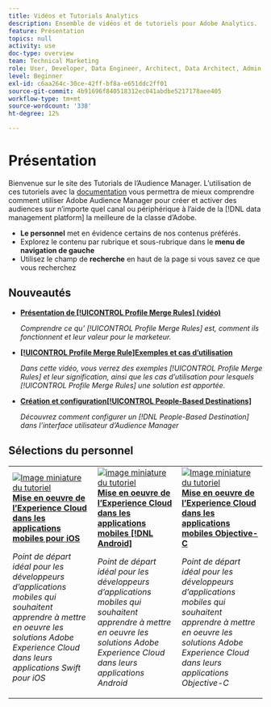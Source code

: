```yaml
---
title: Vidéos et Tutorials Analytics
description: Ensemble de vidéos et de tutoriels pour Adobe Analytics.
feature: Présentation
topics: null
activity: use
doc-type: overview
team: Technical Marketing
role: User, Developer, Data Engineer, Architect, Data Architect, Admin, Leader
level: Beginner
exl-id: c6aa264c-30ce-42ff-bf8a-e651ddc2ff01
source-git-commit: 4b91696f840518312ec041abdbe5217178aee405
workflow-type: tm+mt
source-wordcount: '338'
ht-degree: 12%

---
```


# Présentation

Bienvenue sur le site des Tutorials de l’Audience Manager.  L’utilisation de ces tutoriels avec la [documentation](https://experienceleague.adobe.com/docs/audience-manager/user-guide/aam-home.html) vous permettra de mieux comprendre comment utiliser Adobe Audience Manager pour créer et activer des audiences sur n’importe quel canal ou périphérique à l’aide de la [!DNL data management platform] la meilleure de la classe d’Adobe.

* **Le personnel** met en évidence certains de nos contenus préférés.
* Explorez le contenu par rubrique et sous-rubrique dans le **menu de navigation de gauche**
* Utilisez le champ de **recherche** en haut de la page si vous savez ce que vous recherchez

## Nouveautés

* **[Présentation de  [!UICONTROL Profile Merge Rules] (vidéo)](build-and-manage-audiences/profile-merge/overview-of-profile-merge-rules.md)**

   *Comprendre ce qu’ [!UICONTROL Profile Merge Rules] est, comment ils fonctionnent et leur valeur pour le marketeur.*

* **[[!UICONTROL Profile Merge Rule]Exemples et cas d’utilisation](build-and-manage-audiences/profile-merge/profile-merge-rule-examples-and-use-cases.md)**

   *Dans cette vidéo, vous verrez des exemples  [!UICONTROL Profile Merge Rules] et leur signification, ainsi que les cas d’utilisation pour lesquels  [!UICONTROL Profile Merge Rules] une solution est apportée.*

* **[Création et configuration[!UICONTROL People-Based Destinations]](data-activation/people-based-destinations/create-and-configure-people-based-destinations.md)**

   *Découvrez comment configurer un  [!DNL People-Based Destination] dans l’interface utilisateur d’Audience Manager*

## Sélections du personnel

<table>
<tr>
  <td>
    <a href="https://docs.adobe.com/content/help/en/experience-cloud/implementing-in-mobile-ios-swift-apps-with-launch/index.html">
      <img alt="Image miniature du tutoriel "Mise en oeuvre de l’Experience Cloud dans les applications mobiles Swift pour iOS"" src="assets/thumb_swift.png" />
    </a>
    <div>
      <a href="https://docs.adobe.com/content/help/en/experience-cloud/implementing-in-mobile-ios-swift-apps-with-launch/index.html">
    <strong>Mise en oeuvre de l’Experience Cloud dans les applications mobiles pour iOS</strong>
    </a>
    </div>
    <p>
    <em>Point de départ idéal pour les développeurs d’applications mobiles qui souhaitent apprendre à mettre en oeuvre les solutions Adobe Experience Cloud dans leurs applications Swift pour iOS</em>
    <p>
  </td>
  <td>
    <a href="https://docs.adobe.com/content/help/en/experience-cloud/implementing-in-mobile-android-apps-with-launch/index.html">
      <img alt="image miniature du tutoriel "Mise en oeuvre de l’Experience Cloud dans les applications mobiles pour Android"" src="assets/thumb_android.png" />
    </a>
    <div>
      <a href="https://docs.adobe.com/content/help/en/experience-cloud/implementing-in-mobile-android-apps-with-launch/index.html">
    <strong>Mise en oeuvre de l’Experience Cloud dans les applications mobiles [!DNL Android]</strong>
    </a>
    </div>
    <p>
    <em>Point de départ idéal pour les développeurs d’applications mobiles qui souhaitent apprendre à mettre en oeuvre les solutions Adobe Experience Cloud dans leurs applications Android</em>
    <p>
  </td>
  <td>
    <a href="https://docs.adobe.com/content/help/en/experience-cloud/implementing-in-mobile-ios-objective-c-apps-with-launch/index.html">
      <img alt="Image miniature du tutoriel "Mise en oeuvre de l’Experience Cloud dans les applications mobiles Objective-C"" src="assets/thumb_objective_c.png" />
    </a>
    <div>
      <a href="https://docs.adobe.com/content/help/en/experience-cloud/implementing-in-mobile-ios-objective-c-apps-with-launch/index.html">
    <strong>Mise en oeuvre de l’Experience Cloud dans les applications mobiles Objective-C</strong>
    </a>
    </div>
    <p>
    <em>Point de départ idéal pour les développeurs d’applications mobiles qui souhaitent apprendre à mettre en oeuvre les solutions Adobe Experience Cloud dans leurs applications Objective-C</em>
    <p>
  </td>
</tr>
</table>
